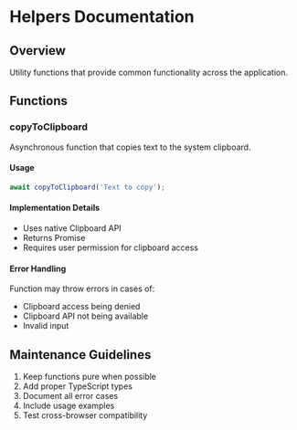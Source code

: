 # Helpers Documentation

## Overview
Utility functions that provide common functionality across the application.

## Functions

### copyToClipboard
Asynchronous function that copies text to the system clipboard.

#### Usage
```typescript
await copyToClipboard('Text to copy');
```

#### Implementation Details
- Uses native Clipboard API
- Returns Promise
- Requires user permission for clipboard access

#### Error Handling
Function may throw errors in cases of:
- Clipboard access being denied
- Clipboard API not being available
- Invalid input

## Maintenance Guidelines
1. Keep functions pure when possible
2. Add proper TypeScript types
3. Document all error cases
4. Include usage examples
5. Test cross-browser compatibility